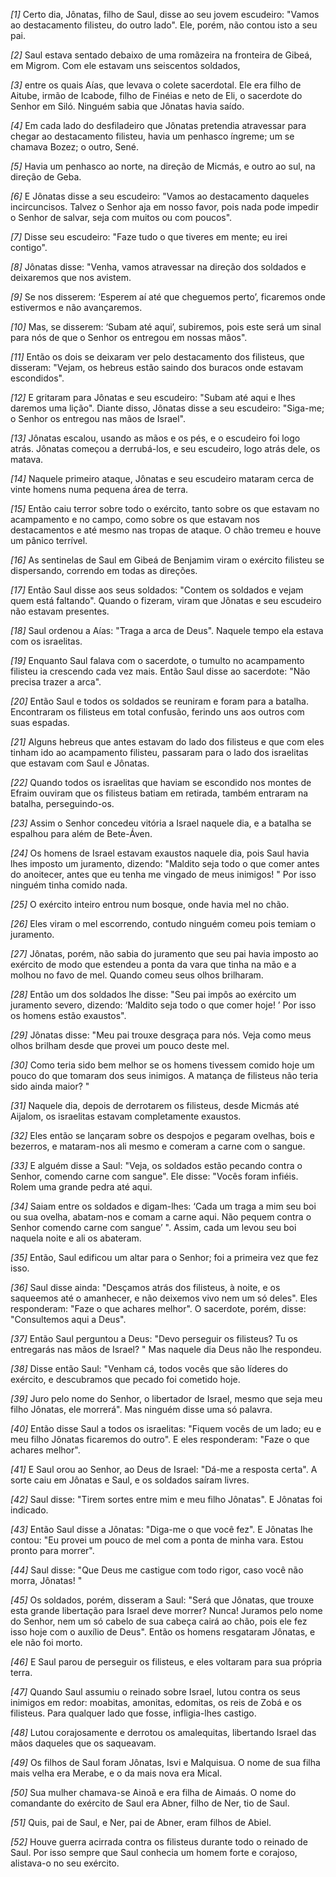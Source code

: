 *[1]* Certo dia, Jônatas, filho de Saul, disse ao seu jovem escudeiro: "Vamos ao destacamento filisteu, do outro lado". Ele, porém, não contou isto a seu pai.

*[2]* Saul estava sentado debaixo de uma romãzeira na fronteira de Gibeá, em Migrom. Com ele estavam uns seiscentos soldados,

*[3]* entre os quais Aías, que levava o colete sacerdotal. Ele era filho de Aitube, irmão de Icabode, filho de Finéias e neto de Eli, o sacerdote do Senhor em Siló. Ninguém sabia que Jônatas havia saído.

*[4]* Em cada lado do desfiladeiro que Jônatas pretendia atravessar para chegar ao destacamento filisteu, havia um penhasco íngreme; um se chamava Bozez; o outro, Sené.

*[5]* Havia um penhasco ao norte, na direção de Micmás, e outro ao sul, na direção de Geba.

*[6]* E Jônatas disse a seu escudeiro: "Vamos ao destacamento daqueles incircuncisos. Talvez o Senhor aja em nosso favor, pois nada pode impedir o Senhor de salvar, seja com muitos ou com poucos".

*[7]* Disse seu escudeiro: "Faze tudo o que tiveres em mente; eu irei contigo".

*[8]* Jônatas disse: "Venha, vamos atravessar na direção dos soldados e deixaremos que nos avistem.

*[9]* Se nos disserem: ‘Esperem aí até que cheguemos perto’, ficaremos onde estivermos e não avançaremos.

*[10]* Mas, se disserem: ‘Subam até aqui’, subiremos, pois este será um sinal para nós de que o Senhor os entregou em nossas mãos".

*[11]* Então os dois se deixaram ver pelo destacamento dos filisteus, que disseram: "Vejam, os hebreus estão saindo dos buracos onde estavam escondidos".

*[12]* E gritaram para Jônatas e seu escudeiro: "Subam até aqui e lhes daremos uma lição". Diante disso, Jônatas disse a seu escudeiro: "Siga-me; o Senhor os entregou nas mãos de Israel".

*[13]* Jônatas escalou, usando as mãos e os pés, e o escudeiro foi logo atrás. Jônatas começou a derrubá-los, e seu escudeiro, logo atrás dele, os matava.

*[14]* Naquele primeiro ataque, Jônatas e seu escudeiro mataram cerca de vinte homens numa pequena área de terra.

*[15]* Então caiu terror sobre todo o exército, tanto sobre os que estavam no acampamento e no campo, como sobre os que estavam nos destacamentos e até mesmo nas tropas de ataque. O chão tremeu e houve um pânico terrível.

*[16]* As sentinelas de Saul em Gibeá de Benjamim viram o exército filisteu se dispersando, correndo em todas as direções.

*[17]* Então Saul disse aos seus soldados: "Contem os soldados e vejam quem está faltando". Quando o fizeram, viram que Jônatas e seu escudeiro não estavam presentes.

*[18]* Saul ordenou a Aías: "Traga a arca de Deus". Naquele tempo ela estava com os israelitas.

*[19]* Enquanto Saul falava com o sacerdote, o tumulto no acampamento filisteu ia crescendo cada vez mais. Então Saul disse ao sacerdote: "Não precisa trazer a arca".

*[20]* Então Saul e todos os soldados se reuniram e foram para a batalha. Encontraram os filisteus em total confusão, ferindo uns aos outros com suas espadas.

*[21]* Alguns hebreus que antes estavam do lado dos filisteus e que com eles tinham ido ao acampamento filisteu, passaram para o lado dos israelitas que estavam com Saul e Jônatas.

*[22]* Quando todos os israelitas que haviam se escondido nos montes de Efraim ouviram que os filisteus batiam em retirada, também entraram na batalha, perseguindo-os.

*[23]* Assim o Senhor concedeu vitória a Israel naquele dia, e a batalha se espalhou para além de Bete-Áven.

*[24]* Os homens de Israel estavam exaustos naquele dia, pois Saul havia lhes imposto um juramento, dizendo: "Maldito seja todo o que comer antes do anoitecer, antes que eu tenha me vingado de meus inimigos! " Por isso ninguém tinha comido nada.

*[25]* O exército inteiro entrou num bosque, onde havia mel no chão.

*[26]* Eles viram o mel escorrendo, contudo ninguém comeu pois temiam o juramento.

*[27]* Jônatas, porém, não sabia do juramento que seu pai havia imposto ao exército de modo que estendeu a ponta da vara que tinha na mão e a molhou no favo de mel. Quando comeu seus olhos brilharam.

*[28]* Então um dos soldados lhe disse: "Seu pai impôs ao exército um juramento severo, dizendo: ‘Maldito seja todo o que comer hoje! ’ Por isso os homens estão exaustos".

*[29]* Jônatas disse: "Meu pai trouxe desgraça para nós. Veja como meus olhos brilham desde que provei um pouco deste mel.

*[30]* Como teria sido bem melhor se os homens tivessem comido hoje um pouco do que tomaram dos seus inimigos. A matança de filisteus não teria sido ainda maior? "

*[31]* Naquele dia, depois de derrotarem os filisteus, desde Micmás até Aijalom, os israelitas estavam completamente exaustos.

*[32]* Eles então se lançaram sobre os despojos e pegaram ovelhas, bois e bezerros, e mataram-nos ali mesmo e comeram a carne com o sangue.

*[33]* E alguém disse a Saul: "Veja, os soldados estão pecando contra o Senhor, comendo carne com sangue". Ele disse: "Vocês foram infiéis. Rolem uma grande pedra até aqui.

*[34]* Saiam entre os soldados e digam-lhes: ‘Cada um traga a mim seu boi ou sua ovelha, abatam-nos e comam a carne aqui. Não pequem contra o Senhor comendo carne com sangue’ ". Assim, cada um levou seu boi naquela noite e ali os abateram.

*[35]* Então, Saul edificou um altar para o Senhor; foi a primeira vez que fez isso.

*[36]* Saul disse ainda: "Desçamos atrás dos filisteus, à noite, e os saqueemos até o amanhecer, e não deixemos vivo nem um só deles". Eles responderam: "Faze o que achares melhor". O sacerdote, porém, disse: "Consultemos aqui a Deus".

*[37]* Então Saul perguntou a Deus: "Devo perseguir os filisteus? Tu os entregarás nas mãos de Israel? " Mas naquele dia Deus não lhe respondeu.

*[38]* Disse então Saul: "Venham cá, todos vocês que são líderes do exército, e descubramos que pecado foi cometido hoje.

*[39]* Juro pelo nome do Senhor, o libertador de Israel, mesmo que seja meu filho Jônatas, ele morrerá". Mas ninguém disse uma só palavra.

*[40]* Então disse Saul a todos os israelitas: "Fiquem vocês de um lado; eu e meu filho Jônatas ficaremos do outro". E eles responderam: "Faze o que achares melhor".

*[41]* E Saul orou ao Senhor, ao Deus de Israel: "Dá-me a resposta certa". A sorte caiu em Jônatas e Saul, e os soldados saíram livres.

*[42]* Saul disse: "Tirem sortes entre mim e meu filho Jônatas". E Jônatas foi indicado.

*[43]* Então Saul disse a Jônatas: "Diga-me o que você fez". E Jônatas lhe contou: "Eu provei um pouco de mel com a ponta de minha vara. Estou pronto para morrer".

*[44]* Saul disse: "Que Deus me castigue com todo rigor, caso você não morra, Jônatas! "

*[45]* Os soldados, porém, disseram a Saul: "Será que Jônatas, que trouxe esta grande libertação para Israel deve morrer? Nunca! Juramos pelo nome do Senhor, nem um só cabelo de sua cabeça cairá ao chão, pois ele fez isso hoje com o auxílio de Deus". Então os homens resgataram Jônatas, e ele não foi morto.

*[46]* E Saul parou de perseguir os filisteus, e eles voltaram para sua própria terra.

*[47]* Quando Saul assumiu o reinado sobre Israel, lutou contra os seus inimigos em redor: moabitas, amonitas, edomitas, os reis de Zobá e os filisteus. Para qualquer lado que fosse, infligia-lhes castigo.

*[48]* Lutou corajosamente e derrotou os amalequitas, libertando Israel das mãos daqueles que os saqueavam.

*[49]* Os filhos de Saul foram Jônatas, Isvi e Malquisua. O nome de sua filha mais velha era Merabe, e o da mais nova era Mical.

*[50]* Sua mulher chamava-se Ainoã e era filha de Aimaás. O nome do comandante do exército de Saul era Abner, filho de Ner, tio de Saul.

*[51]* Quis, pai de Saul, e Ner, pai de Abner, eram filhos de Abiel.

*[52]* Houve guerra acirrada contra os filisteus durante todo o reinado de Saul. Por isso sempre que Saul conhecia um homem forte e corajoso, alistava-o no seu exército.

